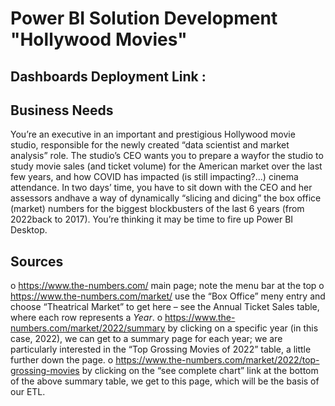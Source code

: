 # Power BI Solution Development "Hollywood Movies" 
## Dashboards Deployment Link : 


## Business Needs

You’re an executive in an important and prestigious Hollywood movie studio, responsible for the newly created “data scientist and market analysis” role.
The studio’s CEO wants you to prepare a wayfor the studio to study movie sales (and ticket volume) for the American market over the last few years, and how COVID
has impacted (is still impacting?...) cinema attendance.
In two days’ time, you have to sit down with the CEO and her assessors andhave a way of dynamically “slicing and dicing” the box office (market) numbers for the biggest blockbusters
of the last 6 years (from 2022back to 2017).
You’re thinking it may be time to fire up Power BI Desktop.

## Sources

o https://www.the-numbers.com/ main page; note the menu bar at the top
o https://www.the-numbers.com/market/ use the “Box Office” meny entry and choose
“Theatrical Market” to get here – see the Annual Ticket Sales table, where each row
represents a *Year*.
o https://www.the-numbers.com/market/2022/summary by clicking on a specific
year (in this case, 2022), we can get to a summary page for each year; we are
particularly interested in the “Top Grossing Movies of 2022” table, a little further
down the page.
o https://www.the-numbers.com/market/2022/top-grossing-movies by clicking on
the “see complete chart” link at the bottom of the above summary table, we get to
this page, which will be the basis of our ETL.


